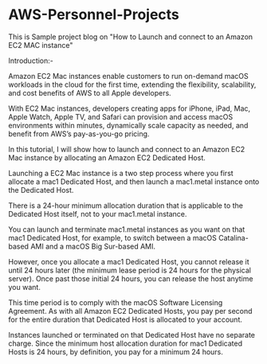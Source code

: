 # AWS-Personnel-Projects

This is Sample project blog on "How to Launch and connect to an Amazon EC2 MAC instance"

Introduction:-

Amazon EC2 Mac instances enable customers to run on-demand macOS workloads in the cloud for the first time, extending the flexibility, scalability, and cost benefits of AWS to all Apple developers. 

With EC2 Mac instances, developers creating apps for iPhone, iPad, Mac, Apple Watch, Apple TV, and Safari can provision and access macOS environments within minutes, dynamically scale capacity as needed, and benefit from AWS’s pay-as-you-go pricing.

In this tutorial, I will show how to launch and connect to an Amazon EC2 Mac instance by allocating an Amazon EC2 Dedicated Host. 

Launching a EC2 Mac instance is a two step process where you first allocate a mac1 Dedicated Host, and then launch a mac1.metal instance onto the Dedicated Host.

There is a 24-hour minimum allocation duration that is applicable to the Dedicated Host itself, not to your mac1.metal instance. 

You can launch and terminate mac1.metal instances as you want on that mac1 Dedicated Host, for example, to switch between a macOS Catalina-based AMI and a macOS Big Sur-based AMI. 

However, once you allocate a mac1 Dedicated Host, you cannot release it until 24 hours later (the minimum lease period is 24 hours for the physical server). Once past those initial 24 hours, you can release the host anytime you want. 

This time period is to comply with the macOS Software Licensing Agreement. As with all Amazon EC2 Dedicated Hosts, you pay per second for the entire duration that Dedicated Host is allocated to your account. 

Instances launched or terminated on that Dedicated Host have no separate charge. Since the minimum host allocation duration for mac1 Dedicated Hosts is 24 hours, by definition, you pay for a minimum 24 hours.
